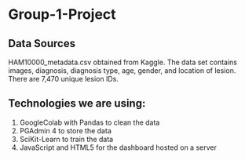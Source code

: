 # Group-1-Project

## Data Sources
HAM10000_metadata.csv obtained from Kaggle. The data set contains images, diagnosis, diagnosis type, age, gender, and location of lesion. There are 7,470 unique lesion IDs.

## Technologies we are using:
1.	GoogleColab with Pandas to clean the data
2.	PGAdmin 4 to store the data
3.	SciKit-Learn to train the data
4.	JavaScript and HTML5 for the dashboard hosted on a server
